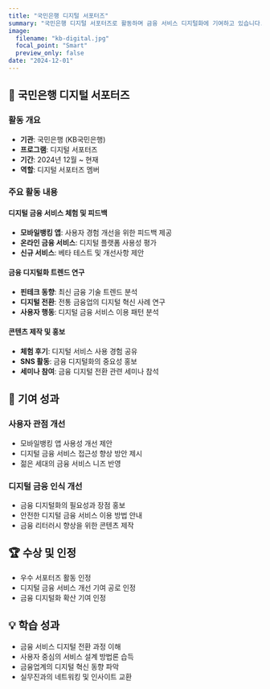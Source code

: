 ```yaml
---
title: "국민은행 디지털 서포터즈"
summary: "국민은행 디지털 서포터즈로 활동하며 금융 서비스 디지털화에 기여하고 있습니다."
image:
  filename: "kb-digital.jpg"
  focal_point: "Smart"
  preview_only: false
date: "2024-12-01"
---
```


## 🏦 국민은행 디지털 서포터즈

### 활동 개요
- **기관**: 국민은행 (KB국민은행)
- **프로그램**: 디지털 서포터즈
- **기간**: 2024년 12월 ~ 현재
- **역할**: 디지털 서포터즈 멤버

### 주요 활동 내용

#### 디지털 금융 서비스 체험 및 피드백
- **모바일뱅킹 앱**: 사용자 경험 개선을 위한 피드백 제공
- **온라인 금융 서비스**: 디지털 플랫폼 사용성 평가
- **신규 서비스**: 베타 테스트 및 개선사항 제안

#### 금융 디지털화 트렌드 연구
- **핀테크 동향**: 최신 금융 기술 트렌드 분석
- **디지털 전환**: 전통 금융업의 디지털 혁신 사례 연구
- **사용자 행동**: 디지털 금융 서비스 이용 패턴 분석

#### 콘텐츠 제작 및 홍보
- **체험 후기**: 디지털 서비스 사용 경험 공유
- **SNS 활동**: 금융 디지털화의 중요성 홍보
- **세미나 참여**: 금융 디지털 전환 관련 세미나 참석

## 🎯 기여 성과

### 사용자 관점 개선
- 모바일뱅킹 앱 사용성 개선 제안
- 디지털 금융 서비스 접근성 향상 방안 제시
- 젊은 세대의 금융 서비스 니즈 반영

### 디지털 금융 인식 개선
- 금융 디지털화의 필요성과 장점 홍보
- 안전한 디지털 금융 서비스 이용 방법 안내
- 금융 리터러시 향상을 위한 콘텐츠 제작

## 🏆 수상 및 인정
- 우수 서포터즈 활동 인정
- 디지털 금융 서비스 개선 기여 공로 인정
- 금융 디지털화 확산 기여 인정

## 💡 학습 성과
- 금융 서비스 디지털 전환 과정 이해
- 사용자 중심의 서비스 설계 방법론 습득
- 금융업계의 디지털 혁신 동향 파악
- 실무진과의 네트워킹 및 인사이트 교환
